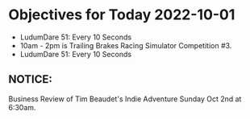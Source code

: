 # Objectives for Today 2022-10-01

- LudumDare 51: Every 10 Seconds
- 10am - 2pm is Trailing Brakes Racing Simulator Competition #3.
- LudumDare 51: Every 10 Seconds

## NOTICE:

Business Review of Tim Beaudet's Indie Adventure Sunday Oct 2nd at 6:30am.
